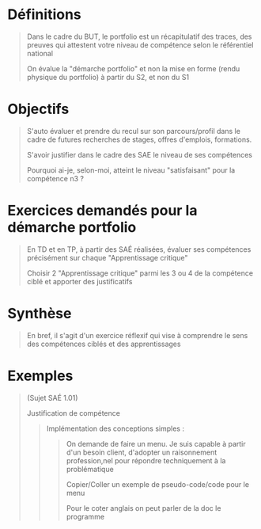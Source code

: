 # Définitions

> Dans le cadre du BUT, le portfolio est un récapitulatif des traces, des preuves qui attestent votre niveau de compétence selon le référentiel national
>
> On évalue la "démarche portfolio" et non la mise en forme (rendu physique du portfolio) à partir du S2, et non du S1

# Objectifs

> S'auto évaluer et prendre du recul sur son parcours/profil dans le cadre de futures recherches de stages, offres d'emplois, formations.
>
> S'avoir justifier dans le cadre des SAE le niveau de ses compétences
>
> Pourquoi ai-je, selon-moi, atteint le niveau "satisfaisant"  pour la compétence n3 ?

# Exercices demandés pour la démarche portfolio

> En TD et en TP, à partir des SAÉ réalisées, évaluer ses compétences précisément sur chaque "Apprentissage critique"
>
> Choisir 2 "Apprentissage critique" parmi les 3 ou 4 de la compétence ciblé et apporter des justificatifs

# Synthèse

> En bref, il s'agit d'un exercice réflexif qui vise à comprendre le sens des compétences ciblés et des apprentissages

# Exemples

> (Sujet SAÉ 1.01)
>
> Justification de compétence
>
>> Implémentation des conceptions simples :
>>> On demande de faire un menu. Je suis capable à partir d'un besoin client, d'adopter un raisonnement profession,nel pour répondre techniquement à la problématique
>>>
>>> Copier/Coller un exemple de pseudo-code/code pour le menu
>>>
>>> Pour le coter anglais on peut parler de la doc le programme

